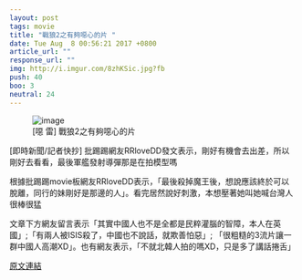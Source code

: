 ```yaml
---
layout: post
tags: movie
title: "戰狼2之有夠噁心的片 "
date: Tue Aug  8 00:56:21 2017 +0800
article_url: ""
response_url: ""
img: http://i.imgur.com/8zhKSic.jpg?fb
push: 40
boo: 3
neutral: 24
---
```


<figure>
<img src="http://i.imgur.com/8zhKSic.jpg?fb" alt="image">
<figcaption>
[噁 雷] 戰狼2之有夠噁心的片 
</figcaption>
</figure>



[即時新聞/記者快抄] 批踢踢網友RRloveDD發文表示，剛好有機會去出差，所以剛好去看看，最後軍艦發射導彈那是在拍模型嗎

根據批踢踢movie板網友RRloveDD表示，「最後殺掉魔王後，想說應該終於可以脫離，同行的妹剛好是那邊的人」。看完居然說好刺激，本想壓著她叫她喊台灣人很棒很猛

文章下方網友留言表示「其實中國人也不是全都是民粹灌腦的智障，本人在英國」;「有兩人被ISIS殺了，中國也不說話，就欺善怕惡」; 「很粗糙的3流片讓一群中國人高潮XD」。也有網友表示，「不就北韓人拍的嗎XD，只是多了講話捲舌」

<a href = "https://www.ptt.cc/bbs/movie/M.1502124983.A.D1E.html">原文連結</a>

